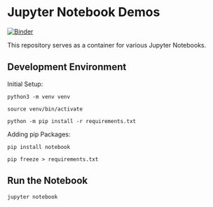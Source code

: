 # Jupyter Notebook Demos

[![Binder](https://mybinder.org/badge_logo.svg)](https://mybinder.org/v2/gh/samlawski/jupyter-demos/HEAD)

This repository serves as a container for various Jupyter Notebooks. 

## Development Environment

Initial Setup:

```
python3 -m venv venv

source venv/bin/activate

python -m pip install -r requirements.txt
```

Adding pip Packages:

```
pip install notebook

pip freeze > requirements.txt
```

## Run the Notebook

```
jupyter notebook
```
